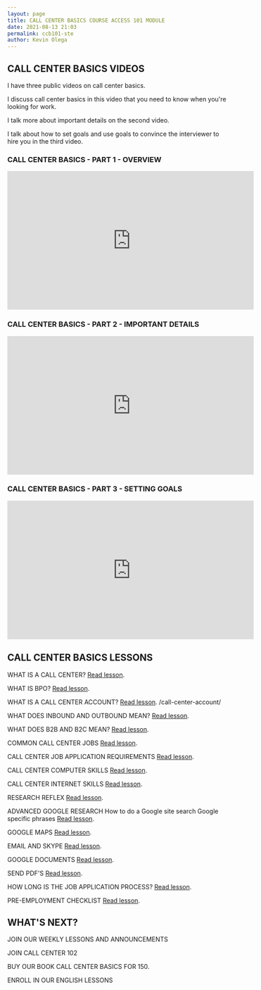 ```yaml
--- 
layout: page
title: CALL CENTER BASICS COURSE ACCESS 101 MODULE
date: 2021-08-13 21:03
permalink: ccb101-ste 
author: Kevin Olega 
--- 
```


## CALL CENTER BASICS VIDEOS


I have three public videos on call center basics.

I discuss call center basics in this video that you need to know when you're looking for work. 

I talk more about important details on the second video.

I talk about how to set goals and use goals to convince the interviewer to hire you in the third video.

### CALL CENTER BASICS - PART 1 - OVERVIEW

<iframe width="560" height="315" src="https://www.youtube.com/embed/2okEFFLiXPI" title="YouTube video player" frameborder="0" allow="accelerometer; autoplay; clipboard-write; encrypted-media; gyroscope; picture-in-picture" allowfullscreen></iframe>

### CALL CENTER BASICS - PART 2 - IMPORTANT DETAILS

<iframe width="560" height="315" src="https://www.youtube.com/embed/w3uha9dioDw" title="YouTube video player" frameborder="0" allow="accelerometer; autoplay; clipboard-write; encrypted-media; gyroscope; picture-in-picture" allowfullscreen></iframe>

### CALL CENTER BASICS - PART 3 - SETTING GOALS

<iframe width="560" height="315" src="https://www.youtube.com/embed/nFIZbPqXCUU" title="YouTube video player" frameborder="0" allow="accelerometer; autoplay; clipboard-write; encrypted-media; gyroscope; picture-in-picture" allowfullscreen></iframe>

## CALL CENTER BASICS LESSONS



WHAT IS A CALL CENTER?
[Read lesson](https://callcentertrainingtips.com/call-center-definition/).


WHAT IS BPO?
[Read lesson](https://callcentertrainingtips.com/bpo-definition/).
 

WHAT IS A CALL CENTER ACCOUNT?
[Read lesson](https://callcentertrainingtips.com/call-center-account/).
/call-center-account/ 

WHAT DOES INBOUND AND OUTBOUND MEAN?
[Read lesson](https://callcentertrainingtips.com/inbound-outbound/).


WHAT DOES B2B AND B2C MEAN?
[Read lesson](https://callcentertrainingtips.com//B2B-B2C/).

COMMON CALL CENTER JOBS
[Read lesson](https://callcentertrainingtips.com//common-jobs/).

CALL CENTER JOB APPLICATION REQUIREMENTS
[Read lesson](https://callcentertrainingtips.com/basic-requirements/).

CALL CENTER COMPUTER SKILLS
[Read lesson](https://callcentertrainingtips.com/cc-computer/).

CALL CENTER INTERNET SKILLS
[Read lesson](https://callcentertrainingtips.com/internet-skills/).

RESEARCH REFLEX [Read lesson](https://callcentertrainingtips.com/research-reflex).

ADVANCED GOOGLE RESEARCH 
How to do a Google site search
Google specific phrases 
[Read lesson](https://callcentertrainingtips.com/adv-google).

GOOGLE MAPS [Read lesson](https://callcentertrainingtips.com/google-maps).

EMAIL AND SKYPE [Read lesson](https://callcentertrainingtips.com/email-skype).

GOOGLE DOCUMENTS [Read lesson](https://callcentertrainingtips.com/drive-documents).

SEND PDF'S [Read lesson](https://callcentertrainingtips.com/send-pdf's).

HOW LONG IS THE JOB APPLICATION PROCESS?
[Read lesson](https://callcentertrainingtips.com/long-process/).

PRE-EMPLOYMENT CHECKLIST
[Read lesson](https://callcentertrainingtips.com/employment-checklist/).


## WHAT'S NEXT?


JOIN OUR WEEKLY LESSONS AND ANNOUNCEMENTS

JOIN CALL CENTER 102

BUY OUR BOOK CALL CENTER BASICS FOR 150.

ENROLL IN OUR ENGLISH LESSONS